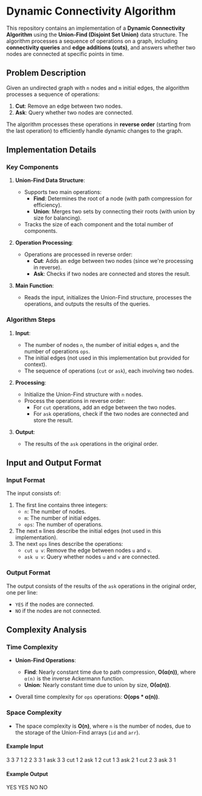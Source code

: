 # Dynamic Connectivity Algorithm

This repository contains an implementation of a **Dynamic Connectivity Algorithm** using the **Union-Find (Disjoint Set Union)** data structure. The algorithm processes a sequence of operations on a graph, including **connectivity queries** and **edge additions (cuts)**, and answers whether two nodes are connected at specific points in time.

## Problem Description

Given an undirected graph with `n` nodes and `m` initial edges, the algorithm processes a sequence of operations:
1. **Cut**: Remove an edge between two nodes.
2. **Ask**: Query whether two nodes are connected.

The algorithm processes these operations in **reverse order** (starting from the last operation) to efficiently handle dynamic changes to the graph.

## Implementation Details

### Key Components

1. **Union-Find Data Structure**:
   - Supports two main operations:
     - **Find**: Determines the root of a node (with path compression for efficiency).
     - **Union**: Merges two sets by connecting their roots (with union by size for balancing).
   - Tracks the size of each component and the total number of components.

2. **Operation Processing**:
   - Operations are processed in reverse order:
     - **Cut**: Adds an edge between two nodes (since we're processing in reverse).
     - **Ask**: Checks if two nodes are connected and stores the result.

3. **Main Function**:
   - Reads the input, initializes the Union-Find structure, processes the operations, and outputs the results of the queries.

### Algorithm Steps

1. **Input**:
   - The number of nodes `n`, the number of initial edges `m`, and the number of operations `ops`.
   - The initial edges (not used in this implementation but provided for context).
   - The sequence of operations (`cut` or `ask`), each involving two nodes.

2. **Processing**:
   - Initialize the Union-Find structure with `n` nodes.
   - Process the operations in reverse order:
     - For `cut` operations, add an edge between the two nodes.
     - For `ask` operations, check if the two nodes are connected and store the result.

3. **Output**:
   - The results of the `ask` operations in the original order.

## Input and Output Format

### Input Format

The input consists of:
1. The first line contains three integers:
   - `n`: The number of nodes.
   - `m`: The number of initial edges.
   - `ops`: The number of operations.
2. The next `m` lines describe the initial edges (not used in this implementation).
3. The next `ops` lines describe the operations:
   - `cut u v`: Remove the edge between nodes `u` and `v`.
   - `ask u v`: Query whether nodes `u` and `v` are connected.

### Output Format

The output consists of the results of the `ask` operations in the original order, one per line:
- `YES` if the nodes are connected.
- `NO` if the nodes are not connected.


## Complexity Analysis

### Time Complexity

- **Union-Find Operations**:
  - **Find**: Nearly constant time due to path compression, **O(α(n))**, where `α(n)` is the inverse Ackermann function.
  - **Union**: Nearly constant time due to union by size, **O(α(n))**.

- Overall time complexity for `ops` operations: **O(ops * α(n))**.

### Space Complexity

- The space complexity is **O(n)**, where `n` is the number of nodes, due to the storage of the Union-Find arrays (`id` and `arr`).


#### Example Input
3 3 7
1 2
2 3
3 1
ask 3 3
cut 1 2
ask 1 2
cut 1 3
ask 2 1
cut 2 3
ask 3 1

#### Example Output
YES
YES
NO
NO

